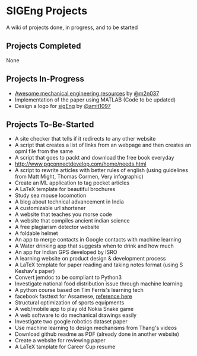 # SIGEng Projects
A wiki of projects done, in progress, and to be started

## Projects Completed
None

## Projects In-Progress
- [Awesome mechanical engineering resources](https://github.com/m2n037/awesome-mecheng) by [@m2n037](https://github.com/m2n037/)
- Implementation of the paper using MATLAB (Code to be updated)
- Design a logo for [sigEng](https://github.com/sigEng/) by [@amit1097](https://github.com/amit1097/)

## Projects To-Be-Started
- A site checker that tells if it redirects to any other website
- A script that creates a list of links from an webpage and then creates an opml file from the same
- A script that goes to packt and download the free book everyday
- http://www.pgconnectdevelop.com/home/needs.html
- A script to rewrite articles with better rules of english (using guidelines from Matt Might, Thomas Cormen, Very infographic)
- Create an ML application to tag pocket articles
- A LaTeX template for beautiful brochures
- Study sea mouse locomotion
- A blog about technical advancement in India
- A customizable url shortener
- A website that teaches you morse code
- A website that compiles ancient indian science
- A free plagiarism detector website
- A foldable helmet
- An app to merge contacts in Google contacts with machine learning
- A Water drinking app that suggests when to drink and how much
- An app for Indian GPS developed by ISRO
- A learning website on product design & development process
- A LaTeX template for paper reading and taking notes format (using S Keshav's paper)
- Convert jemdoc to be compliant to Python3
- Investigate national food distribution issue through machine learning
- A python course based on Tim Ferris's learning tech
- facebook fasttext for Assamese, [reference here](https://github.com/facebookresearch/fastText/blob/master/pretrained-vectors.md)
- Structural optimization of sports equipments
- A web/mobile app to play old Nokia Snake game
- A web software to do mechanical drawings easily
- Investigate two google robotics dataset paper
- Use machine learning to design mechanisms from Thang's videos
- Download github readme as PDF (already done in another website)
- Create a website for reviewing paper
- A LaTeX tamplate for Career Cup resume
